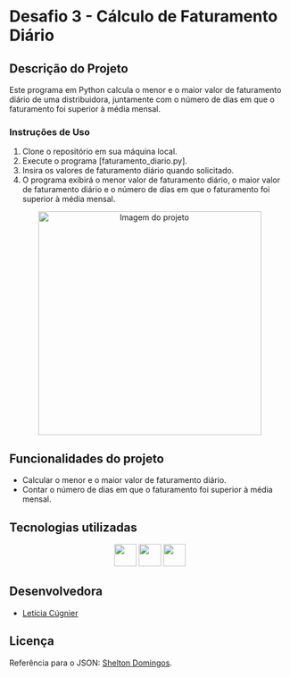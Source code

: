 <h1> Desafio 3 - Cálculo de Faturamento Diário </h1>

## Descrição do Projeto

Este programa em Python calcula o menor e o maior valor de faturamento diário de uma distribuidora, juntamente com o número de dias em que o faturamento foi superior à média mensal.

### Instruções de Uso

1. Clone o repositório em sua máquina local.
2. Execute o programa [faturamento_diario.py].
3. Insira os valores de faturamento diário quando solicitado.
4. O programa exibirá o menor valor de faturamento diário, o maior valor de faturamento diário e o número de dias em que o faturamento foi superior à média mensal.

<p align="center">
  <img width="400" alt="Imagem do projeto" src="https://github.com/LeticiaCugnier/Desafio---Job-Rotation---S-o-Paulo/assets/51796073/2834f282-41f5-4627-86f4-63ba70b0d388">
</p>

## Funcionalidades do projeto

- Calcular o menor e o maior valor de faturamento diário.
- Contar o número de dias em que o faturamento foi superior à média mensal.

## Tecnologias utilizadas

<p align="center">
  <img src="https://cdn.jsdelivr.net/gh/devicons/devicon@latest/icons/vscode/vscode-original-wordmark.svg" width="40" height="40"/>
  <img src="https://cdn.jsdelivr.net/gh/devicons/devicon@latest/icons/python/python-original-wordmark.svg" width="40" height="40" /> 
  <img src="https://cdn.jsdelivr.net/gh/devicons/devicon@latest/icons/json/json-original.svg" width="40" height="40" />
</p>

## Desenvolvedora

- [Letícia Cúgnier](https://www.linkedin.com/in/leticiacugnier/)

## Licença

Referência para o JSON: [Shelton Domingos](https://github.com/SheltonDomingos/Exercicio3/blob/main/dados.json).
